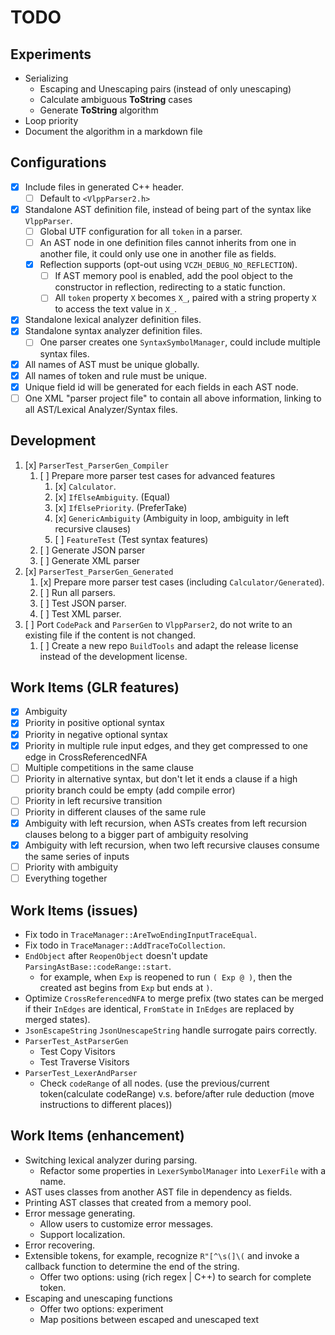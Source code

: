 # TODO

## Experiments

- Serializing
  - Escaping and Unescaping pairs (instead of only unescaping)
  - Calculate ambiguous **ToString** cases
  - Generate **ToString** algorithm
- Loop priority
- Document the algorithm in a markdown file

## Configurations

- [x] Include files in generated C++ header.
  - [ ] Default to `<VlppParser2.h>`
- [x] Standalone AST definition file, instead of being part of the syntax like `VlppParser`.
  - [ ] Global UTF configuration for all `token` in a parser.
  - [ ] An AST node in one definition files cannot inherits from one in another file, it could only use one in another file as fields.
  - [x] Reflection supports (opt-out using `VCZH_DEBUG_NO_REFLECTION`).
    - [ ] If AST memory pool is enabled, add the pool object to the constructor in reflection, redirecting to a static function.
    - [ ] All `token` property `X` becomes `X_`, paired with a string property `X` to access the text value in `X_`.
- [x] Standalone lexical analyzer definition files.
- [x] Standalone syntax analyzer definition files.
  - [ ] One parser creates one `SyntaxSymbolManager`, could include multiple syntax files.
- [x] All names of AST must be unique globally.
- [x] All names of token and rule must be unique.
- [x] Unique field id will be generated for each fields in each AST node.
- [ ] One XML "parser project file" to contain all above information, linking to all AST/Lexical Analyzer/Syntax files.

## Development

1. [x] `ParserTest_ParserGen_Compiler`
   1. [ ] Prepare more parser test cases for advanced features
      1. [x] `Calculator`.
      2. [x] `IfElseAmbiguity`. (Equal)
      3. [x] `IfElsePriority`. (PreferTake)
      4. [x] `GenericAmbiguity` (Ambiguity in loop, ambiguity in left recursive clauses)
      5. [ ] `FeatureTest` (Test syntax features)
   2. [ ] Generate JSON parser
   3. [ ] Generate XML parser
1. [x] `ParserTest_ParserGen_Generated`
   1. [x] Prepare more parser test cases (including `Calculator/Generated`).
   2. [ ] Run all parsers.
   3. [ ] Test JSON parser.
   4. [ ] Test XML parser.
3. [ ] Port `CodePack` and `ParserGen` to `VlppParser2`, do not write to an existing file if the content is not changed.
   1. [ ] Create a new repo `BuildTools` and adapt the release license instead of the development license.

## Work Items (GLR features)

- [x] Ambiguity
- [x] Priority in positive optional syntax
- [x] Priority in negative optional syntax
- [x] Priority in multiple rule input edges, and they get compressed to one edge in CrossReferencedNFA
- [ ] Multiple competitions in the same clause
- [ ] Priority in alternative syntax, but don't let it ends a clause if a high priority branch could be empty (add compile error)
- [ ] Priority in left recursive transition
- [ ] Priority in different clauses of the same rule
- [x] Ambiguity with left recursion, when ASTs creates from left recursion clauses belong to a bigger part of ambiguity resolving
- [x] Ambiguity with left recursion, when two left recursive clauses consume the same series of inputs
- [ ] Priority with ambiguity
- [ ] Everything together

## Work Items (issues)

- Fix todo in `TraceManager::AreTwoEndingInputTraceEqual`.
- Fix todo in `TraceManager::AddTraceToCollection`.
- `EndObject` after `ReopenObject` doesn't update `ParsingAstBase::codeRange::start`.
  - for example, when `Exp` is reopened to run `( Exp @ )`, then the created ast begins from `Exp` but ends at `)`.
- Optimize `CrossReferencedNFA` to merge prefix (two states can be merged if their `InEdges` are identical, `FromState` in `InEdges` are replaced by merged states).
- `JsonEscapeString` `JsonUnescapeString` handle surrogate pairs correctly.
- `ParserTest_AstParserGen`
  - Test Copy Visitors
  - Test Traverse Visitors
- `ParserTest_LexerAndParser`
  - Check `codeRange` of all nodes. (use the previous/current token(calculate codeRange) v.s. before/after rule deduction (move instructions to different places))

## Work Items (enhancement)

- Switching lexical analyzer during parsing.
  - Refactor some properties in `LexerSymbolManager` into `LexerFile` with a name.
- AST uses classes from another AST file in dependency as fields.
- Printing AST classes that created from a memory pool.
- Error message generating.
  - Allow users to customize error messages.
  - Support localization.
- Error recovering.
- Extensible tokens, for example, recognize `R"[^\s(]\(` and invoke a callback function to determine the end of the string.
  - Offer two options: using (rich regex | C++) to search for complete token.
- Escaping and unescaping functions
  - Offer two options: experiment
  - Map positions between escaped and unescaped text

